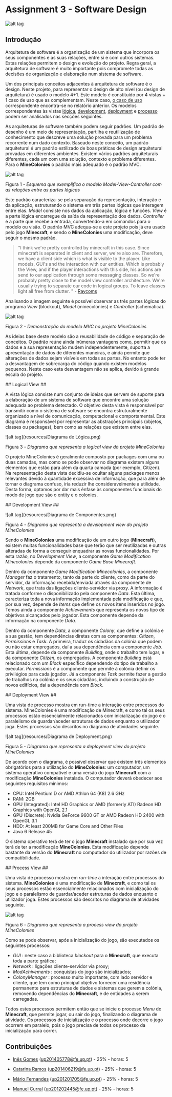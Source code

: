 # Assignment 3 - Software Design #

![alt tag](resources/minecolonies.png)

## Introdução ##

Arquitetura de software é a organização de um sistema que incorpora os seus componentes e as suas relações, entre si e com outros sistemas. Estas relações permitem o design e evolução do projeto. Regra geral, a arquitetura de software é muito importante pois compromete todas as decisões de organização e elaboração num sistema de software.

Um dos principais conceitos adjacentes à arquitetura de software é o design. Neste projeto, para representar o design de alto nível (ou design de arquitetura) é usado o modelo 4+1. Este modelo é constituído por 4 vistas + 1 caso de uso que as complementam. Neste caso, [o caso de uso](https://github.com/inesgomes/minecolonies/blob/develop/ESOF-docs/Assignment2.md) correspondente encontra-se no relatório anterior. Os modelos correspondentes às vistas [lógica](#logical), [development](#development), [deployment](#deployment) e [processo](#process) podem ser analisados nas secções seguintes.

As arquiteturas de software também podem seguir padrões. Um padrão de desenho é um meio de representação, partilha e reutilização de conhecimento que descreve uma solução provada para um problema recorrente num dado contexto. Baseado neste conceito, um padrão arquitetural é um padrão estilizado de boas práticas de design arquitetural provadas em diferentes ambientes. Existem vários padrões arquiteturais diferentes, cada um com uma solução, contexto e problema diferentes. Para o **MineColonies** o padrão mais adequado é o padrão MVC. 

![alt tag](resources/mvc.png)

Figura 1 - *Esquema que exemplifica o modelo Model-View-Controller com as relações entre as partes lógicas*

Este padrão caracteriza-se pela separação da representação, interação e da aplicação, estruturando o sistema em três partes lógicas que interagem entre elas. *Model* consiste nos dados da aplicação, lógica e funções. *View* é a parte lógica encarregue da saída da representação dos dados. *Controller* é a parte que recebe a entrada, convertendo-a em comandos para o modelo ou visão. O padrão MVC adequa-se a este projeto pois já era usado pelo jogo **Minecraft**, e sendo o **MineColonies** uma modificação, deve seguir o mesmo padrão.

> "I think we're pretty controlled by minecraft in this case. Since minecraft is separated in client and server, we're also are. Therefore, we have a client side which is what is visible to the player. Like models, GUI's and the interaction with our entities. Which is probably the View, and if the player interactions with this side, his actions are send to our application through some messaging classes. So we're probably pretty close to the model view controller architecture. We're usually trying to separate our code in logical groups. To leave classes light  alI free from clutter. " - [Raycoms](https://github.com/Raycoms)

Analisando a imagem seguinte é possível observar as três partes lógicas do programa *View* (blockout), *Model* (minecolonies) e *Controller* (schematica). 

![alt tag](resources/partesLogicas.PNG)

Figura 2 - *Demonstração do modelo MVC no projeto MineColonies*

As ideias base deste modelo são a reusabilidade de código e separação de conceitos. O padrão reúne ainda inúmeras vantagens como, permitir que os dados e a sua representação mudem independentemente, suporta a apresentação de dados de diferentes maneiras, e ainda permite que alterações de dados sejam visíveis em todas as partes. No entanto pode ter a desvantagem de sobrecarga do código quando existem modelos pequenos. Neste caso esta desvantagem não se aplica, devido à grande escala do projeto.

<a name="logical"/>
## Logical View ##

A vista lógica consiste num conjunto de ideias que servem de suporte para a elaboração de um sistema de software que encontre uma solução adequada ao problema detectado. O objetivo desta vista é responsável por transmitir como o sistema de software se encontra estruturalmente organizado a nível de comunicação, computacional e comportamental. Este diagrama  é responsável por representar as abstrações principais (objetos, classes ou packages),  bem como as relações que existem entre elas.

![alt tag](resources/Diagrama de Lógica.png)

Figura 3 - *Diagrama que representa a logical view do projeto MineColonies*

O projeto MineColonies é geralmente composto por packages com uma ou duas camadas, mas como se pode observar no diagrama existem alguns elementos que estão para além da quarta camada (por exemplo, Citizen).
Na representação desta vista decidiu-se ocultar alguns packages menos relevantes devido à quantidade excessiva de informação, que para além de tornar o diagrama confuso, iria reduzir lhe consideravelmente a utilidade. Desta forma, optamos por dar mais ênfase às componentes funcionais do modo de jogo que são o entity e o colonies.

<a name="development"/>
## Development View ##

![alt tag](resources/Diagrama de Componentes.png)

Figura 4 - *Diagrama que representa a development view do projeto MineColonies*

Sendo o **MineColonies** uma modificação de um outro jogo (**Minecraft**), existem muitas funcionalidades base que terão que ser reutilizadas e outras alteradas de forma a conseguir enquadrar as novas funcionalidades. Por esta razão, no *Development View*, a componente *Game Modification Minecolonies* depende da componente *Game Base Minecraft*.

Dentro da componente *Game Modification Minecolonies*, a componente *Manager* faz o tratamento, tanto da parte do cliente, como da parte do servidor, da informação recebida/enviada através da componente de *Network*, que trata das ligações cliente-servidor via proxy. A informação é tratada conforme o disponibilizado pela componente *Data*. Esta última, caracteriza toda a nova informação implementada pela modificação e que, por sua vez, depende de *Items* que define os novos itens inseridos no jogo. Temos ainda a componente *Achievements* que representa os novos tipo de objetivos alcançados pelo jogador. Esta componente depende da informação na componente *Data*.
	
Dentro da componente *Data*, a componente *Colony*, que define a colónia e a sua gestão, tem dependências diretas com as componentes: *Citizen*, *Permissions* e *Task*. A primeira, traduz os cidadãos da colónia que podem ou não estar empregados, daí a sua dependência com a componente *Job*. Esta última, depende da componente *Building*, onde o trabalho tem lugar, e da componente *Citizen*, os empregados. A componente *Building* está relacionado com um *Block* específico dependendo do tipo de trabalho a executar. *Permissions* é a componente que permite à colónia definir os privilégios para cada jogador. Já a componente *Task* permite fazer a gestão de trabalhos na colónia e os seus cidadãos, incluindo a construção de novos edifícios, daí a dependência com *Block*.

<a name="deployment"/>
## Deployment View ##

Uma vista de processo mostra em run-time a interação entre processos do sistema. MineColonies é uma modificação de Minecraft, e como tal os seus processos estão essencialmente relacionados com inicialização do jogo e o paralelismo de guardar/aceder estruturas de dados enquanto o utilizador joga. Estes processos são descritos no diagrama de atividades seguinte.

![alt tag](resources/Diagrama de Deployment.png)

Figura 5 - *Diagrama que representa a deployment view do projeto MineColonies*

De acordo com o diagrama, é possível observar que existem três elementos obrigatórios para a utilização do **MineColonies**: um computador, um sistema operativo compatível e uma versão do jogo **Minecraft** com a modificação **MineColonies** instalada. O computador deverá obedecer aos seguintes requisitos mínimos:

* CPU: Intel Pentium D or AMD Athlon 64 (K8) 2.6 GHz
* RAM: 2GB
* GPU (Integrated): Intel HD Graphics or AMD (formerly ATI) Radeon HD Graphics with OpenGL 2.1
* GPU (Discrete): Nvidia GeForce 9600 GT or AMD Radeon HD 2400 with OpenGL 3.1
* HDD: At least 200MB for Game Core and Other Files
* Java 6 Release 45

O sistema operativo terá de ter o jogo **Minecraft** instalado que por sua vez terá de ter a modificação **MineColonies**. Esta modificação depende bastante da versão do **Minecraft** no computador do utilizador por razões de compatibilidade.

<a name="process"/>
## Process View ##

Uma vista de processo mostra em *run-time* a interação entre processos do sistema. **MineColonies** é uma modificação de **Minecraft**, e como tal os seus processos estão essencialmente relacionados com inicialização do jogo e o paralelismo de guardar/aceder estruturas de dados enquanto o utilizador joga. Estes processos são descritos no diagrama de atividades seguinte.

![alt tag](resources/processView.PNG)

Figura 6 - *Diagrama que representa a process view do projeto MineColonies*

Como se pode observar, após a inicialização do jogo, são executados os seguintes processos:

* *GUI* : neste caso a biblioteca *blockout* para o **Minecraft**, que executa toda a parte gráfica;
* *Network* : ligações cliente-servidor via proxy;
* *ModAchivements* : conquistas do jogo são inicializados;
* *ColonyManager* : processo muito importante, com lado servidor e cliente, que tem como principal objetivo fornecer uma residência permanente para estruturas de dados e sistemas que gerem a colónia, removendo dependências do **Minecraft**, e de entidades a serem carregadas. 

Todos estes processos permitem então que se inicie o processo *Menu* do **Minecraft**, que permite jogar, ou sair do jogo, finalizando o diagrama de atividade. Os processos de inicialização e o processo onde decorre o jogo ocorrem em paralelo, pois o jogo precisa de todos os processo da inicialização para correr.

## Contribuições ##

* [Inês Gomes](https://github.com/inesgomes) (up201405778@fe.up.pt) - 25% - horas: 5

* [Catarina Ramos](https://github.com/catramos96) (up201406219@fe.up.pt) - 25% - horas: 5

* [Mário Fernandes](https://github.com/MarioFernandes73) (up201201705@fe.up.pt) - 25% - horas: 5

* [Manuel Curral](https://github.com/Camolas)  (up201202445@fe.up.pt) - 25% - horas: 5
